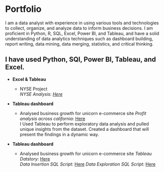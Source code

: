 # Portfolio
I am a data analyst with experience in using various tools and technologies to collect, organize, and analyze data to inform business decisions. I am proficient in Python, R, SQL, Excel, Power BI, and Tableau, and have a solid understanding of data analytics techniques such as dashboard building, report writing, data mining, data merging, statistics, and critical thinking.

## I have used Python, SQl, Power BI, Tableau, and Excel. 

- **Excel & Tableau**  
    - NYSE Project  
     _NYSE Analysis: [Here](https://github.com/riddhikhokhariya/DataAnalystPortfolio/blob/main/NYSE_Analysis.xlsx)_
      
- **Tableau dashboard**  
    - Analysed business growth for unicorn e-commerce site
     _Profit analysis across california:_ [Here](https://public.tableau.com/app/profile/riddhikhokhariya/viz/ProfitAnalysisCalifornia/ProfitAnalysis)  
      I Used Tableau to perform exploratory data analysis and pulled unique insights from the dataset. Created a dashboard that will present the findings in a dynamic way.
      
- **Tableau dashboard**  
    - Analysed business growth for unicorn e-commerce site
     _Tableau Datstory:_ [Here](https://public.tableau.com/app/profile/riddhikhokhariya/viz/InstagramCloneDataAnalysis_16908386548540/InstagramCloneDataAnalysisDashboard?publish=yes)  
     _Data Insertion SQL Script:_ [Here](https://github.com/riddhikhokhariya/DataAnalystPortfolio/blob/main/Intsagram%20Clone%20data%20Insertion%20-%20SQL)
     _Data Exploration SQL Script:_  [Here](https://github.com/riddhikhokhariya/DataAnalystPortfolio/blob/main/Instagram%20clone%20data%20analysis%20-%20SQL)

     


